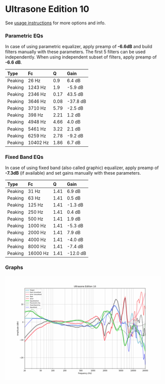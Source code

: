 # Ultrasone Edition 10
See [usage instructions](https://github.com/jaakkopasanen/AutoEq#usage) for more options and info.

### Parametric EQs
In case of using parametric equalizer, apply preamp of **-6.6dB** and build filters manually
with these parameters. The first 5 filters can be used independently.
When using independent subset of filters, apply preamp of **-6.6 dB**.

| Type    | Fc       |    Q | Gain     |
|:--------|:---------|:-----|:---------|
| Peaking | 26 Hz    | 0.9  | 6.4 dB   |
| Peaking | 1243 Hz  | 1.9  | -5.9 dB  |
| Peaking | 2346 Hz  | 0.17 | 43.5 dB  |
| Peaking | 3646 Hz  | 0.08 | -37.8 dB |
| Peaking | 3710 Hz  | 5.79 | -2.5 dB  |
| Peaking | 398 Hz   | 2.21 | 1.2 dB   |
| Peaking | 4948 Hz  | 4.66 | 4.0 dB   |
| Peaking | 5461 Hz  | 3.22 | 2.1 dB   |
| Peaking | 6259 Hz  | 2.78 | -9.2 dB  |
| Peaking | 10402 Hz | 1.86 | 6.7 dB   |

### Fixed Band EQs
In case of using fixed band (also called graphic) equalizer, apply preamp of **-7.3dB**
(if available) and set gains manually with these parameters.

| Type    | Fc       |    Q | Gain     |
|:--------|:---------|:-----|:---------|
| Peaking | 31 Hz    | 1.41 | 6.9 dB   |
| Peaking | 63 Hz    | 1.41 | 0.5 dB   |
| Peaking | 125 Hz   | 1.41 | -1.3 dB  |
| Peaking | 250 Hz   | 1.41 | 0.4 dB   |
| Peaking | 500 Hz   | 1.41 | 1.9 dB   |
| Peaking | 1000 Hz  | 1.41 | -5.3 dB  |
| Peaking | 2000 Hz  | 1.41 | 7.9 dB   |
| Peaking | 4000 Hz  | 1.41 | -4.0 dB  |
| Peaking | 8000 Hz  | 1.41 | -7.4 dB  |
| Peaking | 16000 Hz | 1.41 | -12.0 dB |

### Graphs
![](./Ultrasone%20Edition%2010.png)